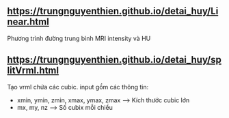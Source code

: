 ## https://trungnguyenthien.github.io/detai_huy/Linear.html
Phương trình đường trung bình MRI intensity và HU

## https://trungnguyenthien.github.io/detai_huy/splitVrml.html
Tạo vrml chứa các cubic.
input gồm các thông tin:
- xmin, ymin, zmin, xmax, ymax, zmax --> Kích thước cubic lớn
- mx, my, nz --> Số cubix mỗi chiều
